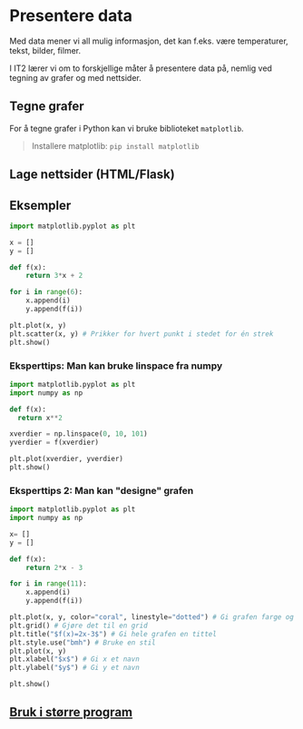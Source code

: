 # Presentere data

Med data mener vi all mulig informasjon, det kan f.eks. være temperaturer, tekst, bilder, filmer.

I IT2 lærer vi om to forskjellige måter å presentere data på, nemlig ved tegning av grafer og med nettsider.

## Tegne grafer

For å tegne grafer i Python kan vi bruke biblioteket `matplotlib`.

> Installere matplotlib: `pip install matplotlib`

## Lage nettsider (HTML/Flask)

## Eksempler

```python
import matplotlib.pyplot as plt

x = []
y = []

def f(x):
    return 3*x + 2

for i in range(6):
    x.append(i)
    y.append(f(i))

plt.plot(x, y)
plt.scatter(x, y) # Prikker for hvert punkt i stedet for én strek
plt.show()
```

### Eksperttips: Man kan bruke linspace fra numpy

```python
import matplotlib.pyplot as plt
import numpy as np

def f(x):
  return x**2

xverdier = np.linspace(0, 10, 101)
yverdier = f(xverdier)

plt.plot(xverdier, yverdier)
plt.show()
```

### Eksperttips 2: Man kan "designe" grafen

```python
import matplotlib.pyplot as plt
import numpy as np

x= []
y = []

def f(x):
    return 2*x - 3

for i in range(11):
    x.append(i)
    y.append(f(i))

plt.plot(x, y, color="coral", linestyle="dotted") # Gi grafen farge og linjestil
plt.grid() # Gjøre det til en grid
plt.title("$f(x)=2x-3$") # Gi hele grafen en tittel
plt.style.use("bmh") # Bruke en stil
plt.plot(x, y)
plt.xlabel("$x$") # Gi x et navn
plt.ylabel("$y$") # Gi y et navn

plt.show()
```

## [Bruk i større program](yr-temperatur-plotting.py)

